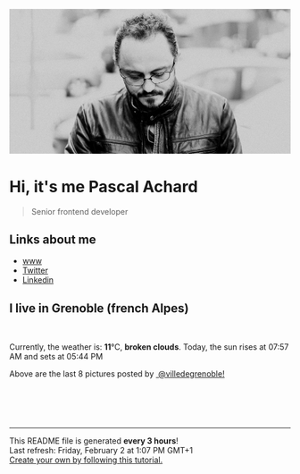 ![Pascal Achard](./images/photo-pascal-achard.jpg)
# Hi, it's me Pascal Achard
> Senior frontend developer

## Links about me
- [www](https://www.pascal-achard.com)
- [Twitter](https://twitter.com/botmaster)
- [Linkedin](http://www.linkedin.com/in/pascal-achard)


## I live in Grenoble (french Alpes)
<img src="https://openweathermap.org/img/wn/04d@2x.png" alt="">

Currently, the weather is: **11**°C, **broken clouds**.
Today, the sun rises at 07:57 AM and sets at 05:44 PM

Above are the last 8 pictures posted by <a href="https://www.instagram.com/villedegrenoble/" target="_blank"><img alt="" src="https://upload.wikimedia.org/wikipedia/commons/thumb/e/e7/Instagram_logo_2016.svg/1024px-Instagram_logo_2016.svg.png" width="20"/> @villedegrenoble!</a>

<p style="display: flex; flex-wrap: wrap; gap: 20px;">
        <img src="https://cdn1.picuki.com/hosted-by-instagram/q/0exhNuNYnjBGZDHIdN5WmL9I2PEvHA5RNucaS7j0nyZiNxIsbHWB58ltwdev%7C%7CDlyKw1oASyLeD1j5o8iV11VZFV7Ok3bTLaPTzdc7amcVoCg1jdm8JZikLs1LXIWZ3Sr88EoOzjYMTIfQeoEH%7C%7Cbx7a8Koru5A2MGo1zRMrBC0GAG4fy3UPI7mslm3ayEv0Pxto0%7C%7CNylL9XkgKQcuptPR+XdYEvL+M4Byp6JzSPkCj9ND1OHtpCa5BTB7Kzg4KD6chYTJnLNOoRvqQhcI9EWeZogDdgEJ1nOI8RM1v9EPp7TzN916+N8ZkIGRT2UFAjsm8lJnl6u+liDFbV+i2loP7nr6l56rW68IrJbqCseeB%7C%7CbjzzbvSrbHOYoJDl5KU9iYARLfI%7C%7CfhSp0fmYMSTKhx9liW8Sueerz+hANHUhF8izXbB7p3cOnL8q6C3X3+gzG59QQuudyMKrh52UZHw4OC7FstLF+XUZAcHnLp11MdAddELObKzcuAPQ==.jpeg" alt="" width="200"/>
        <img src="https://cdn1.picuki.com/hosted-by-instagram/q/0exhNuNYnjBGZDHIdN5WmL9I2PEvHA5RNucaS7j0nyZiNxIsbHWB58ltwdev%7C%7CDlyKw1oASyLeD1j5o8iVFVVZFV7OkLcQbGITzdd6qyZXYCr0zdh8ZZlnLozJXMZbHOu9scqOzjYMTIfQeoEH%7C%7Cbx7a8Koru5A2MGo1zRMrBC0GAG4fy3UPI7mslm3ayEv0Pxto0%7C%7CNylL9XkgKQcuptPR+XdYEvL+M4Byp6JzSPkCj9ND1OHtpCa5BTB7Kz04KD6chYTJnLME0QTsZhQX7lKEE4gDYkMdkFGi8RM1v9EPp7TzN916+N8ZkIGRT2UFAjsm8lJnl6u+liDFbV+i2loP7nr6l567R+QLrLSkCOm0T%7C%7Cbz7TbuSpDEOZoJDl5KU9iYARLfI%7C%7CfhSp0fmYMSTKhx9liWpwy4fIDQjBdHFBRrrGeCNaJDF9Wa66L9pV3c0AndqDMYiv+Ic4tpwmF+5YOC7FstLF+XXZoYHnLp11MdAddELObKzcuAPQ==.jpeg" alt="" width="200"/>
        <img src="https://cdn1.picuki.com/hosted-by-instagram/q/0exhNuNYnjBGZDHIdN5WmL9I2PEvHA5RNucaS7j0nyZiNxIsbHWB58ltwdev%7C%7CDlyKw1oASyLeD1j5ogtUVlYZFV7OkfbTL2ATDlV7q2bXICr1jRl9pBjl7gyLXUWZHSt8MVDCnicKyVHDe0AUq%7C%7Cm6vZNuKyBOTUAyXCUMLQKnmICjtCsCOwlktcf7KG4iF+44ooiMDxN4Gosak8srNaJ52hEWvrxfMh2pqV5CLkJnoE65ezRmCSsTDx6LShBGTOgtYPCwr05jxfAW3gxwXeWZpEEIWBKjm39shI8760BudShZJpM+N8ZkObUT2RaCCE+4R1pr5e8lCvIV2usxh5%7C%7C2UmG74e2ZdA8i8TdAfTJev%7C%7CImQzKZanxJf4feT9cJLKEHlzfIqL7Uo5WntYfTMdv0Xrt11exJ+mm6EdfU2JyjQPYFrNgROiO562U%7C%7CkP3kWu3iAQcyJ2MepxU%7C%7CAhstMqItFAuWi6TXelufQvY2m8xG9odKbyby8qC.jpeg" alt="" width="200"/>
        <img src="https://cdn1.picuki.com/hosted-by-instagram/q/0exhNuNYnjBGZDHIdN5WmL9I2PEvHA5RNucaS7j0nyZiNxIsbHWB58ltwdGn%7C%7CDh6Kwh9HS+LeD1i44MrUFRWZFN9OkfcSraBTThS766ZXe3N1TRh%7C%7CJ9llboyLnQXY3Kp8sctUwmYdSgIGaYDG7uo%7C%7CesJ%7C%7CPnucjcFrjOMNbRKmDdttdCwFahlza4lsfe4kx2xu5xncG114WNxahlw5OLUqQUCSKn5PN1gpKZlR7pCjMML4LyjyWu+H2xkfWx9Ez7RtI7V2dENhhzrdSFlqjH3AZY1LHMRiVbm4Do%7C%7ClKc8v7OPNdlM4cE7gqvadiACW2E2hjtfwZftgAHsSUGImUBRwT2Ej+b3ffZ79sXPBPW8fM%7C%7Cu4QvvZYfpFbJbf3lCA8aAVUrvBe+RMPsBlZ1gFq1cx1zi9R6+e7PE%7C%7CVV+AWgc1hauVLQiEbuiyqyb4X7U32WM81Jvxg==.jpeg" alt="" width="200"/>
        <img src="https://cdn1.picuki.com/hosted-by-instagram/q/0exhNuNYnjBGZDHIdN5WmL9I2PEvHA5RNecaS7j0nyZiNxIsbHWB58ltwdGn%7C%7CDh6Kwh9HS+LeD1k4IksV1xYZFN8PkbbQbyITz5T562dUOjN0DRu%7C%7CJ5mkbY2LnMeZHap9sMsOzjYMTIfQeoEH%7C%7Cb2rOgR5vvwajYCuDWSM+UtzCVG%7C%7CMm0X51wm8Rm3ayEv0Pxto0%7C%7CNylL9XkgKQcuptPR+XdbEvL+M4Byp6JzSPkCj9ND1OHtpCa5BTB7Kj84KD6chYTJnLM70Q2xJTsd%7C%7CHv2aogDdkhG0wzq8RM1v9EPp7TzN916+98ZkIGRT2UFAjsm8lJhmMntxxzsbkPx+BZT8Wrw45moKugAvozpB%7C%7CnIRNrB2AbGX4KIJ+l+VX8IC9T6dXj4A9yXQcdcy90aPt0ahXyTtjmzd4%7C%7Cn1RcsXDcZ1mDd.jpeg" alt="" width="200"/>
        <img src="https://cdn1.picuki.com/hosted-by-instagram/q/0exhNuNYnjBGZDHIdN5WmL9I2PEvHA5RNecaS7j0nyZiNxIsbHWB58ltwdev%7C%7CDlyKw1oASyLeD1i54gvU1xYZFV7P0XWQbCBSzpd76mdV4Ch0jJl%7C%7CJ5llLc8L3wdZn+p9cElOzjYMTIfQeoEH%7C%7Cbx7a8Koru5A2MGo1zRMrBC0GAG4fy3UPI7mslm3ayEv0Pxto0%7C%7CNylL9XkgKQcuptPR+XdbEvL+M4Byp6JzSPkCj9ND1OHtpCa5BTB7Kzc4KD6chYTJnLMb3HO8Yj0S6FGvTIgDEGgUmVC98RM1v9EPp7TzN916+N8ZkIGRT2UFAjsm8lJnl6u+liDFbV+i2loP7nr6lpyFS+QLrJ7oC+mWAfTd5XPtSpTHObwJDl5KU9iYARLfI%7C%7CfhSp0fmYMSTKhx9liX%7C%7CQ+1e57hxQVJVRR6zhfbOqBPZfGb8YOz%7C%7CkGFmAiPqR0EwOHrart%7C%7CnHl5w4OC7FstLF+XJ+obHXLp11MdAddELObKzcuAPQ==.jpeg" alt="" width="200"/>
        <img src="https://cdn1.picuki.com/hosted-by-instagram/q/0exhNuNYnjBGZDHIdN5WmL9I2PEvHA5RNecaS7j0nyZiNxIsbHWB58ltwdGn%7C%7CDh6Kwh9HS+LeD1i5IkuWVVRZFZ6OkzcSbeORDpS6aWYV4Cn0TBh%7C%7CZFjkbk1K3AdY3Sr8MctOzjYMTIfQeoEH%7C%7Cb2rOgR5vvwajYCuDWSM+UtzCVG%7C%7CMm0X51wm8Rm3ayEv0Pxto0%7C%7CNylL9XkgKQcuptPR+XdbEvL+M4Byp6JzSPkCj9ND1OHtpCa5BTB7Kj84KD6chYTJnLMVqHelYAYa6mSOH4gDdhk1qWOx8RM1v9EPp7TzN916+98ZkIGRT2UFAjsm8lJhmMntxxzsbkGIh1tB0znq74CWKsEI%7C%7C6z0FMWXYPfExRHuW4P%7C%7CDJN6ZXMBA83ZYFPQDOGxQcdcy90aPt0Xgg%7C%7Chtjmzd4%7C%7Cn1RcsXDcZ1mDd.jpeg" alt="" width="200"/>
        <img src="https://cdn1.picuki.com/hosted-by-instagram/q/0exhNuNYnjBGZDHIdN5WmL9I2PEvHA5RNucaS7j0nyZiNxIsbHWB58ltwdev%7C%7CDlyKw1oASyLeD1i54krV1RSZFV7P0XXT7WITDZW6K2aUoCl0DFj855ol7g1JHIdYX6q88QsOzjYMTIfQeoEH%7C%7Cbx7a8Koru5A2MEoyX9auctwCIPuM23TKNy2JAtrKSDjkC2ptZ%7C%7CIjNLvG0jJ00m7NPfvnw1UvfPMc9g+PAnEPEzhMQ65OftxjWpSEh8UEspFBG2m7OYyMwKtXuucTE1pkCIdvg4f1s%7C%7CoHSallAysY5z38j3coRq5v05sqjSc20CRjFGvT06v7CYww7XWTCHxW5L7VTUlpyVda4Jl9CjAbbOcZW7gSLDbOaTQf1DVSdfUMP3VX2PdM3jIOxrwoRAMOJizkif1hKVZ+Kt%7C%7CxVCXD5irQOOJblmcPqU9In91H3hxDKL%7C%7CVFus53jIpcKjmFT8fqe4AImIX6VUJwZ.jpeg" alt="" width="200"/>
</p>

------------
<p>This README file is generated <b>every 3 hours</b>!
    <br />Last refresh: Friday, February 2 at 1:07 PM GMT+1
    <br /><a href="https://medium.com/@th.guibert/how-to-create-a-self-updating-readme-md-for-your-github-profile-f8b05744ca91">Create your own by following this tutorial.</a>
</p>
<p><a href="https://github.com/botmaster/botmaster/actions/workflows/main.yaml"><img alt="" src="https://github.com/botmaster/botmaster/actions/workflows/main.yaml/badge.svg" /></a></p>

